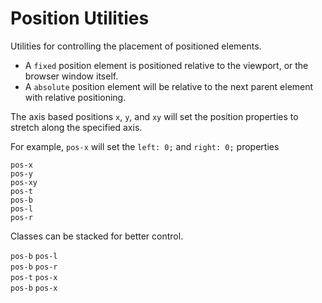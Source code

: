 # Position Utilities

<p class="lead">Utilities for controlling the placement of positioned elements.</p>

- A `fixed` position element is positioned relative to the viewport, or the browser window itself.
- A `absolute` position element will be relative to the next parent element with relative positioning.

The axis based positions `x`, `y`, and `xy` will set the position properties to stretch along the specified axis.

For example, `pos-x` will set the `left: 0;` and `right: 0;` properties

<div class="flex gap">
    <div class="tac">
        <div class="relative bg-stripes-pink wh-6">
            <div class="absolute pos-x pink h-2"></div>
        </div>
        <code>pos-x</code>
    </div>
    <div class="tac">
        <div class="relative bg-stripes-pink wh-6">
            <div class="absolute pos-y pink w-3"></div>
        </div>
        <code>pos-y</code>
    </div>
    <div class="tac">
        <div class="relative bg-stripes-pink wh-6">
            <div class="absolute pos-xy pink"></div>
        </div>
        <code>pos-xy</code>
    </div>
    <div class="tac">
        <div class="relative bg-stripes-pink wh-6">
            <div class="absolute pos-t pink wh-2"></div>
        </div>
        <code>pos-t</code>
    </div>
    <div class="tac">
        <div class="relative bg-stripes-pink wh-6">
            <div class="absolute pos-b pink wh-2"></div>
        </div>
        <code>pos-b</code>
    </div>
    <div class="tac">
        <div class="relative bg-stripes-pink wh-6">
            <div class="absolute pos-l pink wh-2"></div>
        </div>
        <code>pos-l</code>
    </div>
    <div class="tac">
        <div class="relative bg-stripes-pink wh-6">
            <div class="absolute pos-r pink wh-2"></div>
        </div>
        <code>pos-r</code>
    </div>
</div>

Classes can be stacked for better control.

<div class="flex gap">
    <div class="tac">
        <div class="relative bg-stripes-blue wh-6">
            <div class="absolute pos-b pos-l blue wh-2"></div>
        </div>
        <code>pos-b</code> <code>pos-l</code>
    </div>
    <div class="tac">
        <div class="relative bg-stripes-blue wh-6">
            <div class="absolute pos-b pos-r blue wh-2"></div>
        </div>
        <code>pos-b</code> <code>pos-r</code>
    </div>
    <div class="tac">
        <div class="relative bg-stripes-blue wh-6">
            <div class="absolute pos-x pos-t blue h-2"></div>
        </div>
        <code>pos-t</code> <code>pos-x</code>
    </div>
    <div class="tac">
        <div class="relative bg-stripes-blue wh-6">
            <div class="absolute pos-x pos-b blue h-2"></div>
        </div>
        <code>pos-b</code> <code>pos-x</code>
    </div>
</div>




